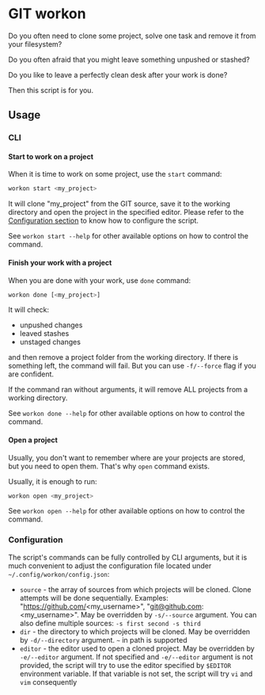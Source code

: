 # GIT workon

Do you often need to clone some project, solve one task and remove it from your filesystem?

Do you often afraid that you might leave something unpushed or stashed?

Do you like to leave a perfectly clean desk after your work is done?

Then this script is for you.

## Usage

### CLI

#### Start to work on a project

When it is time to work on some project, use the `start` command:

```bash
workon start <my_project>
```

It will clone "my_project" from the GIT source, save it to the working directory and open the project in the specified
editor. Please refer to the [Configuration section](#configuration) to know how to configure the script.

See `workon start --help` for other available options on how to control the command.

#### Finish your work with a project

When you are done with your work, use `done` command:

```bash
workon done [<my_project>]
```

It will check:

* unpushed changes
* leaved stashes
* unstaged changes
 
and then remove a project folder from the working directory. If there is something left, the command will fail. But you
can use `-f/--force` flag if you are confident.

If the command ran without arguments, it will remove ALL projects from a working directory.

See `workon done --help` for other available options on how to control the command.

#### Open a project

Usually, you don't want to remember where are your projects are stored, but you need to open them. That's why `open`
command exists.

Usually, it is enough to run:

```bash
workon open <my_project>
```

See `workon open --help` for other available options on how to control the command.

### Configuration

The script's commands can be fully controlled by CLI arguments, but it is much convenient to adjust the configuration
file located under `~/.config/workon/config.json`:

* `source` - the array of sources from which projects will be cloned. Clone attempts will be done sequentially.
  Examples: "https://github.com/<my_username>", "git@github.com:<my_username>". May be overridden by `-s/--source`
  argument. You can also define multiple sources: `-s first second -s third`
* `dir` - the directory to which projects will be cloned. May be overridden by `-d/--directory` argument. `~` in path
  is supported
* `editor` - the editor used to open a cloned project. May be overridden by `-e/--editor` argument. If not
  specified and `-e/--editor` argument is not provided, the script will try to use the editor specified by `$EDITOR`
  environment variable. If that variable is not set, the script will try `vi` and `vim` consequently
